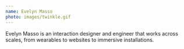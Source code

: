 ```yaml
---
name: Evelyn Masso
photo: images/twinkle.gif
---
```

Evelyn Masso is an interaction designer and engineer that works across scales, from wearables to websites to immersive installations.

